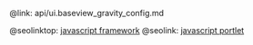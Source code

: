 @link: api/ui.baseview_gravity_config.md

@seolinktop: [javascript framework](https://webix.com)
@seolink: [javascript portlet](https://webix.com/widget/portlet/)